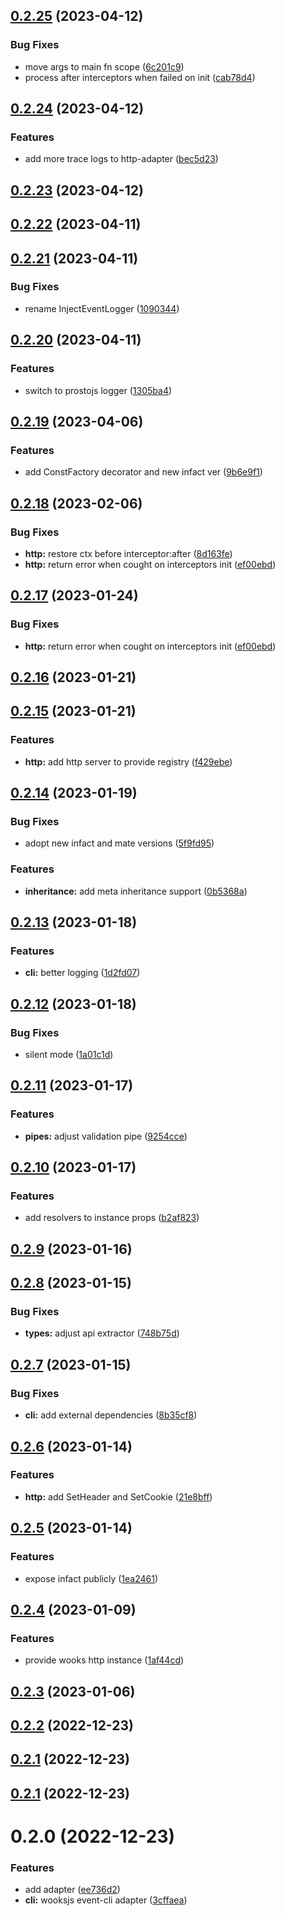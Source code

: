 ## [0.2.25](https://github.com/moostjs/moostjs/compare/v0.2.24...v0.2.25) (2023-04-12)


### Bug Fixes

* move args to main fn scope ([6c201c9](https://github.com/moostjs/moostjs/commit/6c201c9df8b7389e9c055540684ed1ca8c0f5338))
* process after interceptors when failed on init ([cab78d4](https://github.com/moostjs/moostjs/commit/cab78d4afcbd5ca886368883a97d2936695b06e2))



## [0.2.24](https://github.com/moostjs/moostjs/compare/v0.2.23...v0.2.24) (2023-04-12)


### Features

* add more trace logs to http-adapter ([bec5d23](https://github.com/moostjs/moostjs/commit/bec5d23abbc801608c78300a9008023da985e4d8))



## [0.2.23](https://github.com/moostjs/moostjs/compare/v0.2.22...v0.2.23) (2023-04-12)



## [0.2.22](https://github.com/moostjs/moostjs/compare/v0.2.21...v0.2.22) (2023-04-11)



## [0.2.21](https://github.com/moostjs/moostjs/compare/v0.2.20...v0.2.21) (2023-04-11)


### Bug Fixes

* rename InjectEventLogger ([1090344](https://github.com/moostjs/moostjs/commit/10903447c29704b02b3c997aff97385207d85bfa))



## [0.2.20](https://github.com/moostjs/moostjs/compare/v0.2.19...v0.2.20) (2023-04-11)


### Features

* switch to prostojs logger ([1305ba4](https://github.com/moostjs/moostjs/commit/1305ba43e6f98dadbcbd90a3ec3197f659b90da6))



## [0.2.19](https://github.com/moostjs/moostjs/compare/v0.2.18...v0.2.19) (2023-04-06)


### Features

* add ConstFactory decorator and new infact ver ([9b6e9f1](https://github.com/moostjs/moostjs/commit/9b6e9f10fc59806e0b984a1a8381d95cb9468788))



## [0.2.18](https://github.com/moostjs/moostjs/compare/v0.2.16...v0.2.18) (2023-02-06)


### Bug Fixes

* **http:** restore ctx before interceptor:after ([8d163fe](https://github.com/moostjs/moostjs/commit/8d163fea5547816c2fc1889899ad128392e02da6))
* **http:** return error when cought on interceptors init ([ef00ebd](https://github.com/moostjs/moostjs/commit/ef00ebda557679a1be60fd3387f31d40fc369349))



## [0.2.17](https://github.com/moostjs/moostjs/compare/v0.2.16...v0.2.17) (2023-01-24)


### Bug Fixes

* **http:** return error when cought on interceptors init ([ef00ebd](https://github.com/moostjs/moostjs/commit/ef00ebda557679a1be60fd3387f31d40fc369349))



## [0.2.16](https://github.com/moostjs/moostjs/compare/v0.2.15...v0.2.16) (2023-01-21)



## [0.2.15](https://github.com/moostjs/moostjs/compare/v0.2.14...v0.2.15) (2023-01-21)


### Features

* **http:** add http server to provide registry ([f429ebe](https://github.com/moostjs/moostjs/commit/f429ebebb98bbe8d66fca8e838ace8b93ad30487))



## [0.2.14](https://github.com/moostjs/moostjs/compare/v0.2.13...v0.2.14) (2023-01-19)


### Bug Fixes

* adopt new infact and mate versions ([5f9fd95](https://github.com/moostjs/moostjs/commit/5f9fd957b8a531e9568934ea2bb6fea54dfc14f2))


### Features

* **inheritance:** add meta inheritance support ([0b5368a](https://github.com/moostjs/moostjs/commit/0b5368a912ec0e9ba314b2cc60c5ff6883b7eac9))



## [0.2.13](https://github.com/moostjs/moostjs/compare/v0.2.12...v0.2.13) (2023-01-18)


### Features

* **cli:** better logging ([1d2fd07](https://github.com/moostjs/moostjs/commit/1d2fd0775ef17c5e60b2c8beb1fb03e844a35f77))



## [0.2.12](https://github.com/moostjs/moostjs/compare/v0.2.11...v0.2.12) (2023-01-18)


### Bug Fixes

* silent mode ([1a01c1d](https://github.com/moostjs/moostjs/commit/1a01c1deaa4e0a4e8e4a3311d4e742cda62ab469))



## [0.2.11](https://github.com/moostjs/moostjs/compare/v0.2.10...v0.2.11) (2023-01-17)


### Features

* **pipes:** adjust validation pipe ([9254cce](https://github.com/moostjs/moostjs/commit/9254cce3923e15d8212e0b8ee49cb040ce64ba1d))



## [0.2.10](https://github.com/moostjs/moostjs/compare/v0.2.9...v0.2.10) (2023-01-17)


### Features

* add resolvers to instance props ([b2af823](https://github.com/moostjs/moostjs/commit/b2af823d1479dcc11868e3cd6ab3f9507e875876))



## [0.2.9](https://github.com/moostjs/moostjs/compare/v0.2.8...v0.2.9) (2023-01-16)



## [0.2.8](https://github.com/moostjs/moostjs/compare/v0.2.7...v0.2.8) (2023-01-15)


### Bug Fixes

* **types:** adjust api extractor ([748b75d](https://github.com/moostjs/moostjs/commit/748b75d3e9270753fd33daf6ac2d58b46eb79681))



## [0.2.7](https://github.com/moostjs/moostjs/compare/v0.2.6...v0.2.7) (2023-01-15)


### Bug Fixes

* **cli:** add external dependencies ([8b35cf8](https://github.com/moostjs/moostjs/commit/8b35cf8b559a7b78386a64b9f65a019845984c8e))



## [0.2.6](https://github.com/moostjs/moostjs/compare/v0.2.5...v0.2.6) (2023-01-14)


### Features

* **http:** add SetHeader and SetCookie ([21e8bff](https://github.com/moostjs/moostjs/commit/21e8bff2813b5bf498400699e18c176a51c9b09b))



## [0.2.5](https://github.com/moostjs/moostjs/compare/v0.2.4...v0.2.5) (2023-01-14)


### Features

* expose infact publicly ([1ea2461](https://github.com/moostjs/moostjs/commit/1ea2461d4134b1f1ae39953ea22d6119a6b113f0))



## [0.2.4](https://github.com/moostjs/moostjs/compare/v0.2.3...v0.2.4) (2023-01-09)


### Features

* provide wooks http instance ([1af44cd](https://github.com/moostjs/moostjs/commit/1af44cd40e04fb41cb8a77560609ee7fe899155d))



## [0.2.3](https://github.com/moostjs/moostjs/compare/v0.2.2...v0.2.3) (2023-01-06)



## [0.2.2](https://github.com/moostjs/moostjs/compare/v0.2.1...v0.2.2) (2022-12-23)



## [0.2.1](https://github.com/moostjs/moostjs/compare/v0.2.0...v0.2.1) (2022-12-23)



## [0.2.1](https://github.com/moostjs/moostjs/compare/v0.2.0...v0.2.1) (2022-12-23)



# 0.2.0 (2022-12-23)


### Features

* add adapter ([ee736d2](https://github.com/moostjs/moostjs/commit/ee736d2387c9257f21a8289139919e7b03f7d7ea))
* **cli:** wooksjs event-cli adapter ([3cffaea](https://github.com/moostjs/moostjs/commit/3cffaea94cf907c1f7ca64eab6bde45fc540d52d))



